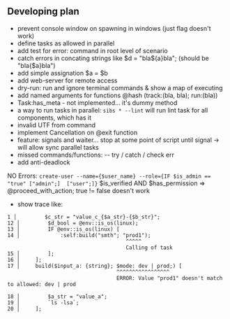 ## Developing plan
- prevent console window on spawning in windows (just flag doesn't work)
- define tasks as allowed in parallel
- add test for error: command in root level of scenario
- catch errors in concating strings like $d = "bla${a}bla"; (should be "bla{$a}bla")
- add simple assignation $a = $b
- add web-server for remote access
- dry-run: run and ignore terminal commands & show a map of executing
- add named arguments for functions @hash (track:(bla, bla); run:(bla))
- Task:has_meta - not implemented... it's dummy method
- a way to run tasks in parallel: `sibs * --lint` will run lint task for all components, which has it
- invalid UTF from command
- implement Cancellation on @exit function
- feature: signals and waiter... stop at some point of script until signal -> will allow sync parallel tasks
- missed commands/functions:
-- try / catch / check err
- add anti-deadlock


NO Errors:
`create-user --name={$user_name} --role={IF $is_admin == "true" ["admin";]  ["user";]}`
$is_verified AND $has_permission => @proceed_with_action;
true != false doesn't work

- show trace like:
```
1 │         $c_str = "value_c_{$a_str}-{$b_str}";
12 │         $d_bool = @env::is_os(linux);
13 │         IF @env::is_os(linux) [
14 │             :self:build("smth"; "prod1");
                                      ^^^^^
                                      Calling of task
15 │         ];
16 │     ];
17 │     build($input_a: {string}; $mode: dev | prod;) [
                                   ^^^^^^^^^^^^^^^^^
                                   ERROR: Value "prod1" doesn't match to allowed: dev | prod

18 │         $a_str = "value_a";
19 │         `ls -lsa`;
20 │     ];
```